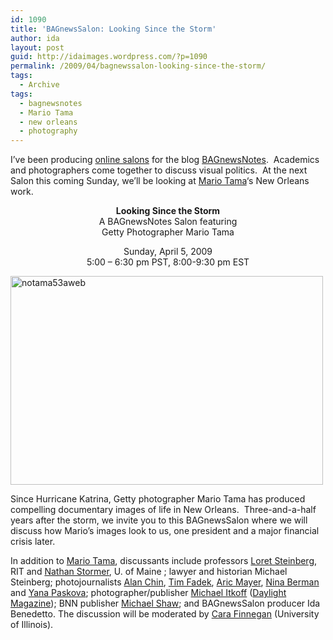 ```yaml
---
id: 1090
title: 'BAGnewsSalon: Looking Since the Storm'
author: ida
layout: post
guid: http://idaimages.wordpress.com/?p=1090
permalink: /2009/04/bagnewssalon-looking-since-the-storm/
tags:
  - Archive
tags:
  - bagnewsnotes
  - Mario Tama
  - new orleans
  - photography
---
```

I’ve been producing [online salons][1] for the blog [BAGnewsNotes][2].  Academics and photographers come together to discuss visual politics.  At the next Salon this coming Sunday, we’ll be looking at [Mario Tama][3]&#8216;s New Orleans work.

<p style="text-align:center;">
  <strong>Looking Since the Storm</strong><br /> A BAGnewsNotes Salon featuring<br /> Getty Photographer Mario Tama
</p>

<p style="text-align:center;">
  Sunday, April 5, 2009<br /> 5:00 &#8211; 6:30 pm PST, 8:00-9:30 pm EST
</p>

<img class="aligncenter size-full wp-image-1091" title="notama53aweb" src="http://idaimages.files.wordpress.com/2009/04/notama53aweb.jpg" alt="notama53aweb" width="500" height="334" />

Since Hurricane Katrina, Getty photographer Mario Tama has produced compelling documentary images of life in New Orleans.  Three-and-a-half years after the storm, we invite you to this BAGnewsSalon where we will discuss how Mario&#8217;s images look to us, one president and a major financial crisis later.

In addition to [Mario Tama][3], discussants include professors [Loret Steinberg][4], RIT and [Nathan Stormer][5], U. of Maine ; lawyer and historian Michael Steinberg; photojournalists [Alan Chin][6], [Tim Fadek][7], [Aric Mayer][8], [Nina Berman][9] and [Yana Paskova][10]; photographer/publisher [Michael Itkoff][11] ([Daylight Magazine][12]); BNN publisher [Michael Shaw][13]; and BAGnewsSalon producer Ida Benedetto. The discussion will be moderated by [Cara Finnegan][14] (University of Illinois).

 [1]: http://bagnewsnotes.typepad.com/bagnews/the_bagnewssalon/index.html
 [2]: http://www.bagnewsnotes.com/
 [3]: http://www.mariotama.com/
 [4]: http://www.rit.edu/news/index.php?p=experts&action=viewexpert&id=7
 [5]: http://www.cmj.umaine.edu/faculty/stormer.htm
 [6]: http://www.lightstalkers.org/alanschin
 [7]: http://www.timothyfadek.com/
 [8]: http://www.aricmayerstudios.com/
 [9]: http://www.ninaberman.com/
 [10]: http://67.192.207.160/~ypaskova/main.php
 [11]: http://www.michaelitkoff.com/
 [12]: http://www.daylightmagazine.org/
 [13]: http://bagnewsnotes.typepad.com/bagnews/2004/01/_about_me_.html
 [14]: http://caraf.blogs.com/caraf/